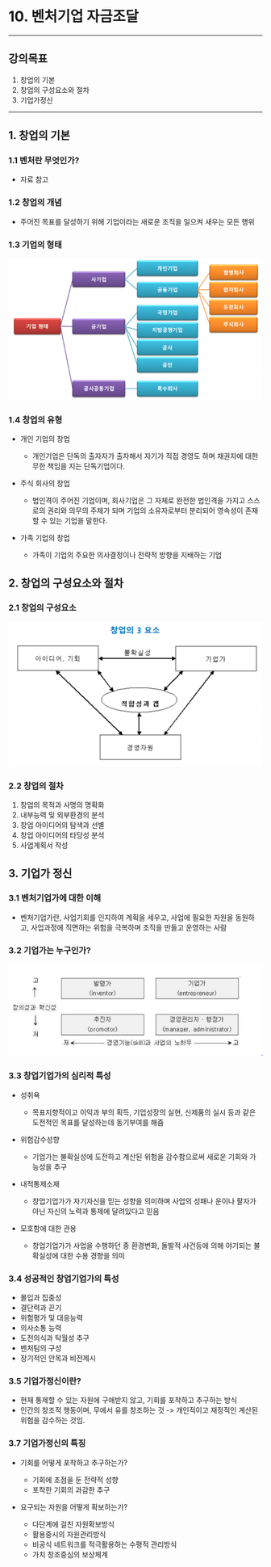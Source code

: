 # 10. 벤처기업 자금조달
---
## 강의목표
1. 창업의 기본
2. 창업의 구성요소와 절차
3. 기업가정신
---

## 1. 창업의 기본
### 1.1 벤처란 무엇인가?
- 자료 참고
### 1.2 창업의 개념
-  주어진 목표를 달성하기 위해 기업이라는 새로운 조직을 일으켜 새우는 모든 행위

### 1.3 기업의 형태

![](https://github.com/abcbank/2019_winter/blob/master/venture/img/10week_corporate_shape.PNG)

### 1.4 창업의 유형

- 개인 기업의 창업
  - 개인기업은 단독의 출자자가 출자해서 자기가 직접 경영도 하며 채권자에 대한 무한 책임을 지는 단독기업이다.

- 주식 회사의 창업
  - 법인격이 주어진 기업이며, 회사기업은 그 자체로 완전한 법인격을 가지고 스스로의 권리와 의무의 주체가 되며 기업의 소유자로부터 분리되어 영속성이 존재할 수 있는 기업을 말한다.

- 가족 기업의 창업
  - 가족이 기업의 주요한 의사결정이나 전략적 방향을 지배하는 기업

## 2. 창업의 구성요소와 절차
### 2.1 창업의 구성요소

![start up init](https://github.com/abcbank/2019_winter/blob/master/venture/img/10week_startup_init.PNG)

### 2.2 창업의 절차

1. 창업의 목적과 사명의 명확화
2. 내부능력 및 외부환경의 분석
3. 창업 아이디어의 탐색과 선별
4. 창업 아이디어의 타당성 분석
5. 사업계획서 작성

## 3. 기업가 정신
### 3.1 벤처기업가에 대한 이해

- 벤처기업가란, 사업기회를 인지하여 계획을 세우고, 사업에 필요한  자원을 동원하고, 사업과정에 직면하는 위험을 극복하며 조직을 만들고 운영하는 사람

### 3.2 기업가는 누구인가?

![Entrepreneur](https://github.com/abcbank/2019_winter/blob/master/venture/img/10week_entrepreneur.PNG)

### 3.3 창업기업가의 심리적 특성

- 성취욕
  - 목표지향적이고 이익과 부의 획득, 기업성장의 실현, 신제품의 실시 등과 같은 도전적인 목표를 달성하는데 동기부여를 해줌

- 위험감수성향
  - 기업가는 불확실성에 도전하고 계산된 위험을 감수함으로써 새로운 기회와 가능성을 추구

- 내적통제소재
  - 창업기업가가 자기자신을 믿는 성향을 의미하며 사업의 성패나 운이나 팔자가 아닌 자신의 노력과 통제에 달려있다고 믿음

- 모호함에 대한 관용
  - 창업기업가가 사업을 수행하던 중 환경변화, 돌발적 사건등에 의해 야기되는 불확실성에 대한 수용 경향을 의미

### 3.4 성공적인 창업기업가의 특성

- 몰입과 집중성
- 결단력과 끈기
- 위험평가 및 대응능력
- 의사소통 능력
- 도전의식과 탁월성 추구
- 벤처팀의 구성
- 장기적인 안목과 비전제시

### 3.5 기업가정신이란?

- 현재 통제할 수 있는 자원에 구애받지 않고, 기회를 포착하고 추구하는 방식
- 인간의 창조적 행동이며, 무에서 유를 창조하는 것 -> 개인적이고 재정적인 계산된 위험을 감수하는 것임.

### 3.7 기업가정신의 특징

- 기회를 어떻게 포착하고 추구하는가?
  - 기회에 초점을 둔 전략적 성향
  - 포착한 기회의 과감한 추구

- 요구되는 자원을 어떻게 확보하는가?
  - 다단계에 걸친 자원확보방식
  - 활용중시의 자원관리방식
  - 비공식 네트워크를 적극활용하는 수평적 관리방식
  - 가치 창조중심의 보상체계